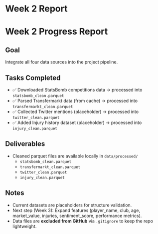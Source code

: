 # Week 2 Report
# Week 2 Progress Report

## Goal
Integrate all four data sources into the project pipeline.

## Tasks Completed
- ✅ Downloaded StatsBomb competitions data → processed into `statsbomb_clean.parquet`
- ✅ Parsed Transfermarkt data (from cache) → processed into `transfermarkt_clean.parquet`
- ✅ Collected Twitter mentions (placeholder) → processed into `twitter_clean.parquet`
- ✅ Added Injury history dataset (placeholder) → processed into `injury_clean.parquet`

## Deliverables
- Cleaned parquet files are available locally in `data/processed/`
  - `statsbomb_clean.parquet`
  - `transfermarkt_clean.parquet`
  - `twitter_clean.parquet`
  - `injury_clean.parquet`

## Notes
- Current datasets are placeholders for structure validation.
- Next step (Week 3): Expand features (player_name, club, age, market_value, injuries, sentiment_score, performance metrics).
- Data files are **excluded from GitHub** via `.gitignore` to keep the repo lightweight.


